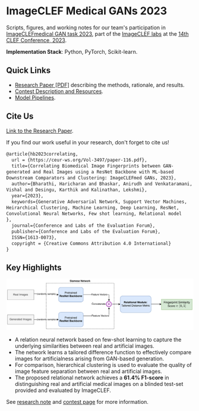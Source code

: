 # ImageCLEF Medical GANs 2023

Scripts, figures, and working notes for our team's participation in [ImageCLEFmedical GAN task 2023](https://www.imageclef.org/2023/medical/gans), part of the [ImageCLEF labs](https://www.imageclef.org/2023) at the [14th CLEF Conference, 2023](https://clef2023.clef-initiative.eu/index.php).

**Implementation Stack**: Python, PyTorch, Scikit-learn.

## Quick Links

- [Research Paper [PDF]](https://ceur-ws.org/Vol-3497/paper-116.pdf) describing the methods, rationale, and results.
- [Contest Description and Resources](https://www.imageclef.org/2023/medical/gans).
- [Model Pipelines](./src/).


## Cite Us

[Link to the Research Paper](https://ceur-ws.org/Vol-3497/paper-116.pdf).

If you find our work useful in your research, don't forget to cite us!

```
@article{hb2023correlating,
  url = {https://ceur-ws.org/Vol-3497/paper-116.pdf},
  title={Correlating Biomedical Image Fingerprints between GAN-generated and Real Images using a ResNet Backbone with ML-based Downstream Comparators and Clustering: ImageCLEFmed GANs, 2023},
  author={Bharathi, Haricharan and Bhaskar, Anirudh and Venkataramani, Vishal and Desingu, Karthik and Kalinathan, Lekshmi},
  year={2023},
  keywords={Generative Adversarial Network, Support Vector Machines, Heirarchical Clustering, Machine Learning, Deep Learning, ResNet, Convolutional Neural Networks, Few shot learning, Relational model
},
  journal={Conference and Labs of the Evaluation Forum},
  publisher={Conference and Labs of the Evaluation Forum},
  ISSN={1613-0073},  
  copyright = {Creative Commons Attribution 4.0 International}
}
```

## Key Highlights

   <img width="800" alt="image" src="./assets/images/relational-model.png">

- A relation neural network based on few-shot learning to capture the underlying similarities between real and artificial images.
- The network learns a tailored difference function to effectively compare images for artificialness arising from GAN-based generation.
- For comparison, hierarchical clustering is used to evaluate the quality of image feature separation between real and artificial images.
- The proposed relational network achieves a **61.4% F1-score** in distinguishing real and artificial medical images on a blinded test-set provided and evaluated by ImageCLEF.

See [research note](https://ceur-ws.org/Vol-3497/paper-116.pdf) and [contest page](https://www.imageclef.org/2023/medical/gans) for more information.

